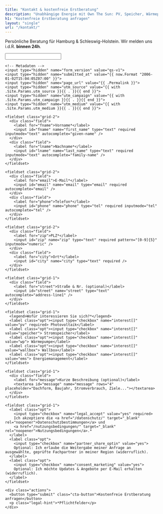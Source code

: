 ```yaml
---
title: "Kontakt & kostenfreie Erstberatung"
description: "Unabhängige Energie mit Own The Sun: PV, Speicher, Wärmepumpe & Wallbox. Kostenfreie Erstberatung – jetzt anfragen."
h1: "Kostenfreie Erstberatung anfragen"
layout: "single"
url: "/kontakt/"
---
```


<section class="form-wrap">
  <p class="lead">Persönliche Beratung für Hamburg & Schleswig-Holstein. Wir melden uns i.d.R. <strong>binnen 24h</strong>.</p>

  <form id="ots-contact" class="ots-form" method="post" action="https://automation.ownthesun.de/webhook/lead" novalidate>
    <!-- Anti-spam -->
    <input type="text" name="website" class="hp" tabindex="-1" autocomplete="off" aria-hidden="true">

    <!-- Metadaten -->
    <input type="hidden" name="form_version" value="qs-v1">
    <input type="hidden" name="submitted_at" value="{{ now.Format "2006-01-02T15:04:05Z07:00" }}">
    <input type="hidden" name="page_url" value="{{ .Permalink }}">
    <input type="hidden" name="utm_source" value="{{ with .Site.Params.utm_source }}{{ . }}{{ end }}">
    <input type="hidden" name="utm_campaign" value="{{ with .Site.Params.utm_campaign }}{{ . }}{{ end }}">
    <input type="hidden" name="utm_medium" value="{{ with .Site.Params.utm_medium }}{{ . }}{{ end }}">

    <fieldset class="grid-2">
      <div class="field">
        <label for="fname">Vorname*</label>
        <input id="fname" name="first_name" type="text" required inputmode="text" autocomplete="given-name" />
      </div>
      <div class="field">
        <label for="lname">Nachname*</label>
        <input id="lname" name="last_name" type="text" required inputmode="text" autocomplete="family-name" />
      </div>
    </fieldset>

    <fieldset class="grid-2">
      <div class="field">
        <label for="email">E-Mail*</label>
        <input id="email" name="email" type="email" required autocomplete="email" />
      </div>
      <div class="field">
        <label for="phone">Telefon*</label>
        <input id="phone" name="phone" type="tel" required inputmode="tel" autocomplete="tel" />
      </div>
    </fieldset>

    <fieldset class="grid-2">
      <div class="field">
        <label for="zip">PLZ*</label>
        <input id="zip" name="zip" type="text" required pattern="[0-9]{5}" inputmode="numeric" />
      </div>
      <div class="field">
        <label for="city">Ort*</label>
        <input id="city" name="city" type="text" required />
      </div>
    </fieldset>

    <fieldset class="grid-1">
      <div class="field">
        <label for="street">Straße & Nr. (optional)</label>
        <input id="street" name="street" type="text" autocomplete="address-line1" />
      </div>
    </fieldset>

    <fieldset class="grid-1">
      <legend>Wofür interessieren Sie sich?*</legend>
      <label class="opt"><input type="checkbox" name="interest[]" value="pv" required> Photovoltaik</label>
      <label class="opt"><input type="checkbox" name="interest[]" value="speicher"> Stromspeicher</label>
      <label class="opt"><input type="checkbox" name="interest[]" value="wp"> Wärmepumpe</label>
      <label class="opt"><input type="checkbox" name="interest[]" value="wallbox"> Wallbox</label>
      <label class="opt"><input type="checkbox" name="interest[]" value="ems"> Energiemanagement</label>
    </fieldset>

    <fieldset class="grid-1">
      <div class="field">
        <label for="message">Kurze Beschreibung (optional)</label>
        <textarea id="message" name="message" rows="4" placeholder="Dachform, Baujahr, Stromverbrauch, Ziele..."></textarea>
      </div>
    </fieldset>

    <fieldset class="grid-1">
      <label class="opt">
        <input type="checkbox" name="legal_accept" value="yes" required>
        Ich akzeptiere die <a href="/datenschutz/" target="_blank" rel="noopener">Datenschutzbestimmungen</a> und
        <a href="/nutzungsbedingungen/" target="_blank" rel="noopener">Nutzungsbedingungen</a>.*
      </label>
      <label class="opt">
        <input type="checkbox" name="partner_share_optin" value="yes">
        Optional: Ich erlaube die Weitergabe meiner Anfrage an ausgewählte, geprüfte Fachpartner in meiner Region (widerruflich).
      </label>
      <label class="opt">
        <input type="checkbox" name="consent_marketing" value="yes">
        Optional: Ich möchte Updates & Angebote per E-Mail erhalten (widerruflich).
      </label>
    </fieldset>

    <div class="actions">
      <button type="submit" class="cta-button">Kostenfreie Erstberatung anfragen</button>
      <p class="legal-hint">*Pflichtfelder</p>
    </div>
  </form>
</section>


<script>
  (function(){
    const f = document.getElementById('ots-contact');
    const status = document.getElementById('form-status');
    f.addEventListener('submit', async (e) => {
      e.preventDefault();
      status.textContent = "Sende...";
      const data = new FormData(f);
      try {
        const res = await fetch(f.action, { method:'POST', body: data, headers: { 'Accept':'application/json' } });
        if (res.ok) {
          window.location.href = "/kontakt/thank-you/";
        } else {
          status.textContent = "Fehler beim Senden. Bitte erneut versuchen.";
        }
      } catch(err) {
        status.textContent = "Netzwerkfehler. Bitte später erneut versuchen.";
      }
    });
  })();
</script>
